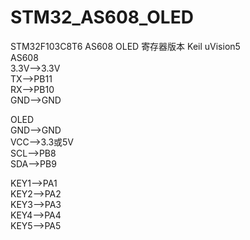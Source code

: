 # STM32_AS608_OLED
STM32F103C8T6 AS608 OLED 寄存器版本 Keil uVision5  
AS608  
3.3V-->3.3V  
TX-->PB11  
RX-->PB10  
GND-->GND  

OLED  
GND-->GND  
VCC-->3.3或5V  
SCL-->PB8  
SDA-->PB9  

KEY1-->PA1  
KEY2-->PA2  
KEY3-->PA3  
KEY4-->PA4  
KEY5-->PA5  
